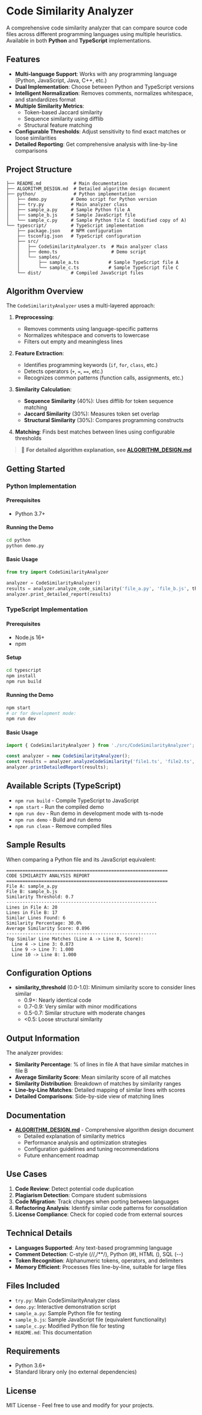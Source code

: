 # Code Similarity Analyzer

A comprehensive code similarity analyzer that can compare source code files across different programming languages using multiple heuristics. Available in both **Python** and **TypeScript** implementations.

## Features

- **Multi-language Support**: Works with any programming language (Python, JavaScript, Java, C++, etc.)
- **Dual Implementation**: Choose between Python and TypeScript versions
- **Intelligent Normalization**: Removes comments, normalizes whitespace, and standardizes format
- **Multiple Similarity Metrics**: 
  - Token-based Jaccard similarity
  - Sequence similarity using difflib
  - Structural feature matching
- **Configurable Thresholds**: Adjust sensitivity to find exact matches or loose similarities
- **Detailed Reporting**: Get comprehensive analysis with line-by-line comparisons

## Project Structure

```
├── README.md            # Main documentation
├── ALGORITHM_DESIGN.md  # Detailed algorithm design document
├── python/              # Python implementation
│   ├── demo.py         # Demo script for Python version
│   ├── try.py          # Main analyzer class
│   ├── sample_a.py     # Sample Python file A
│   ├── sample_b.js     # Sample JavaScript file
│   └── sample_c.py     # Sample Python file C (modified copy of A)
└── typescript/         # TypeScript implementation
    ├── package.json    # NPM configuration
    ├── tsconfig.json   # TypeScript configuration
    ├── src/
    │   ├── CodeSimilarityAnalyzer.ts  # Main analyzer class
    │   ├── demo.ts                    # Demo script
    │   └── samples/
    │       ├── sample_a.ts           # Sample TypeScript file A
    │       └── sample_c.ts           # Sample TypeScript file C
    └── dist/           # Compiled JavaScript files
```

## Algorithm Overview

The `CodeSimilarityAnalyzer` uses a multi-layered approach:

1. **Preprocessing**: 
   - Removes comments using language-specific patterns
   - Normalizes whitespace and converts to lowercase
   - Filters out empty and meaningless lines

2. **Feature Extraction**:
   - Identifies programming keywords (`if`, `for`, `class`, etc.)
   - Detects operators (`+`, `=`, `==`, etc.)
   - Recognizes common patterns (function calls, assignments, etc.)

3. **Similarity Calculation**:
   - **Sequence Similarity** (40%): Uses difflib for token sequence matching
   - **Jaccard Similarity** (30%): Measures token set overlap
   - **Structural Similarity** (30%): Compares programming constructs

4. **Matching**: Finds best matches between lines using configurable thresholds

> 📖 **For detailed algorithm explanation, see [ALGORITHM_DESIGN.md](ALGORITHM_DESIGN.md)**

## Getting Started

### Python Implementation

#### Prerequisites
- Python 3.7+

#### Running the Demo
```bash
cd python
python demo.py
```

#### Basic Usage
```python
from try import CodeSimilarityAnalyzer

analyzer = CodeSimilarityAnalyzer()
results = analyzer.analyze_code_similarity('file_a.py', 'file_b.js', threshold=0.7)
analyzer.print_detailed_report(results)
```

### TypeScript Implementation

#### Prerequisites
- Node.js 16+
- npm

#### Setup
```bash
cd typescript
npm install
npm run build
```

#### Running the Demo
```bash
npm start
# or for development mode:
npm run dev
```

#### Basic Usage
```typescript
import { CodeSimilarityAnalyzer } from './src/CodeSimilarityAnalyzer';

const analyzer = new CodeSimilarityAnalyzer();
const results = analyzer.analyzeCodeSimilarity('file1.ts', 'file2.ts', 0.7);
analyzer.printDetailedReport(results);
```

## Available Scripts (TypeScript)

- `npm run build` - Compile TypeScript to JavaScript
- `npm start` - Run the compiled demo
- `npm run dev` - Run demo in development mode with ts-node
- `npm run demo` - Build and run demo
- `npm run clean` - Remove compiled files

## Sample Results

When comparing a Python file and its JavaScript equivalent:

```
============================================================
CODE SIMILARITY ANALYSIS REPORT
============================================================
File A: sample_a.py
File B: sample_b.js
Similarity Threshold: 0.7
--------------------------------------------------------
Lines in File A: 20
Lines in File B: 17
Similar Lines Found: 6
Similarity Percentage: 30.0%
Average Similarity Score: 0.896
--------------------------------------------------------
Top Similar Line Matches (Line A -> Line B, Score):
  Line 4 -> Line 3: 0.873
  Line 9 -> Line 7: 1.000
  Line 10 -> Line 8: 1.000
```

## Configuration Options

- **similarity_threshold** (0.0-1.0): Minimum similarity score to consider lines similar
  - 0.9+: Nearly identical code
  - 0.7-0.9: Very similar with minor modifications
  - 0.5-0.7: Similar structure with moderate changes
  - <0.5: Loose structural similarity

## Output Information

The analyzer provides:

- **Similarity Percentage**: % of lines in file A that have similar matches in file B
- **Average Similarity Score**: Mean similarity score of all matches
- **Similarity Distribution**: Breakdown of matches by similarity ranges
- **Line-by-Line Matches**: Detailed mapping of similar lines with scores
- **Detailed Comparisons**: Side-by-side view of matching lines

## Documentation

- **[ALGORITHM_DESIGN.md](ALGORITHM_DESIGN.md)** - Comprehensive algorithm design document
  - Detailed explanation of similarity metrics
  - Performance analysis and optimization strategies
  - Configuration guidelines and tuning recommendations
  - Future enhancement roadmap

## Use Cases

1. **Code Review**: Detect potential code duplication
2. **Plagiarism Detection**: Compare student submissions
3. **Code Migration**: Track changes when porting between languages
4. **Refactoring Analysis**: Identify similar code patterns for consolidation
5. **License Compliance**: Check for copied code from external sources

## Technical Details

- **Languages Supported**: Any text-based programming language
- **Comment Detection**: C-style (//,/**/), Python (#), HTML (<!---->), SQL (--)
- **Token Recognition**: Alphanumeric tokens, operators, and delimiters
- **Memory Efficient**: Processes files line-by-line, suitable for large files

## Files Included

- `try.py`: Main CodeSimilarityAnalyzer class
- `demo.py`: Interactive demonstration script
- `sample_a.py`: Sample Python file for testing
- `sample_b.js`: Sample JavaScript file (equivalent functionality)
- `sample_c.py`: Modified Python file for testing
- `README.md`: This documentation

## Requirements

- Python 3.6+
- Standard library only (no external dependencies)

## License

MIT License - Feel free to use and modify for your projects.
